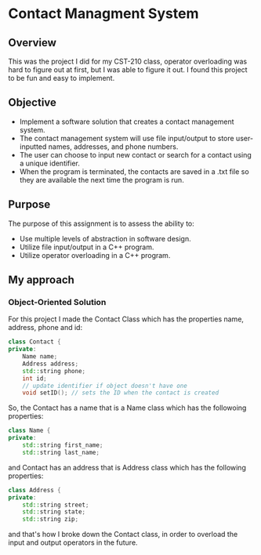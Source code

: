 # Contact Managment System

## Overview
This was the project I did for my CST-210 class, operator overloading was hard to figure out at first, but I was able to figure it out. I found this project to be fun and easy to implement.

## Objective
* Implement a software solution that creates a contact management system. 
* The contact management system will use file input/output to store user-inputted names, addresses, and phone numbers.  
* The user can choose to input new contact or search for a contact using a unique identifier. 
* When the program is terminated, the contacts are saved in a .txt file so they are available the next time the program is run.


## Purpose
The purpose of this assignment is to assess the ability to:
* Use multiple levels of abstraction in software design.
* Utilize file input/output in a C++ program.
* Utilize operator overloading in a C++ program.

## My approach
### Object-Oriented Solution

For this project I made the Contact Class which has the properties name, address, phone and id: 
```c++
class Contact {
private:
    Name name;
    Address address;
    std::string phone;
    int id;
    // update identifier if object doesn't have one
    void setID(); // sets the ID when the contact is created
```

So, the Contact has a name that is a Name class which has the followoing properties:
```c++
class Name {
private:
    std::string first_name;
    std::string last_name;
```

and Contact has an address that is Address class which has the following properties:
```c++
class Address {
private:
    std::string street;
    std::string state;
    std::string zip;
```

and that's how I broke down the Contact class, in order to overload the input and output operators in the future.


